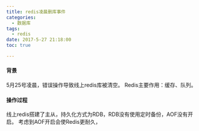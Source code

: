 ```yaml
---
title: redis凌晨删库事件
categories:
  - 数据库
tags:
  - redis
date: 2017-5-27 21:18:00
toc: true

---
```


#### 背景
5月25号凌晨，错误操作导致线上redis库被清空。
Redis主要作用：缓存、队列。

#### 操作过程
线上redis搭建了主从，持久化方式为RDB，RDB没有使用定时备份，AOF没有开启。
考虑到AOF开启会使Redis更耐久，
